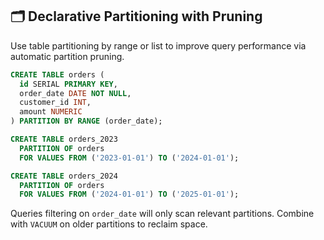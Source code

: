 ## 🗂️ Declarative Partitioning with Pruning
Use table partitioning by range or list to improve query performance via automatic partition pruning.

```sql
CREATE TABLE orders (
  id SERIAL PRIMARY KEY,
  order_date DATE NOT NULL,
  customer_id INT,
  amount NUMERIC
) PARTITION BY RANGE (order_date);

CREATE TABLE orders_2023
  PARTITION OF orders
  FOR VALUES FROM ('2023-01-01') TO ('2024-01-01');

CREATE TABLE orders_2024
  PARTITION OF orders
  FOR VALUES FROM ('2024-01-01') TO ('2025-01-01');
```

Queries filtering on `order_date` will only scan relevant partitions. Combine with `VACUUM` on older partitions to reclaim space.